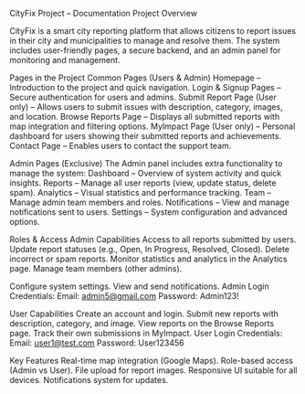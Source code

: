 CityFix Project – Documentation
Project Overview

CityFix is a smart city reporting platform that allows citizens to report issues in their city and municipalities to manage and resolve them. The system includes user-friendly pages, a secure backend, 
and an admin panel for monitoring and management.

Pages in the Project
Common Pages (Users & Admin)
Homepage – Introduction to the project and quick navigation.
Login & Signup Pages – Secure authentication for users and admins.
Submit Report Page (User only) – Allows users to submit issues with description, category, images, and location.
Browse Reports Page – Displays all submitted reports with map integration and filtering options.
MyImpact Page (User only) – Personal dashboard for users showing their submitted reports and achievements.
Contact Page – Enables users to contact the support team.

Admin Pages (Exclusive)
The Admin panel includes extra functionality to manage the system:
Dashboard – Overview of system activity and quick insights.
Reports – Manage all user reports (view, update status, delete spam).
Analytics – Visual statistics and performance tracking.
Team – Manage admin team members and roles.
Notifications – View and manage notifications sent to users.
Settings – System configuration and advanced options.

Roles & Access
Admin Capabilities
Access to all reports submitted by users.
Update report statuses (e.g., Open, In Progress, Resolved, Closed).
Delete incorrect or spam reports.
Monitor statistics and analytics in the Analytics page.
Manage team members (other admins).

Configure system settings.
View and send notifications.
Admin Login Credentials:
Email: admin5@gmail.com
Password: Admin123!

User Capabilities
Create an account and login.
Submit new reports with description, category, and image.
View reports on the Browse Reports page.
Track their own submissions in MyImpact.
User Login Credentials:
Email: user1@test.com
Password: User123456

Key Features
Real-time map integration (Google Maps).
Role-based access (Admin vs User).
File upload for report images.
Responsive UI suitable for all devices.
Notifications system for updates.
